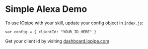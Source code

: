 # Simple Alexa Demo

To use IOpipe with your skill, update your config object in `index.js`:

`var config = { clientId: "YOUR_ID_HERE" }`

Get your client id by visiting [dashboard.iopipe.com](https://dashboard.iopipe.com/#/install)
